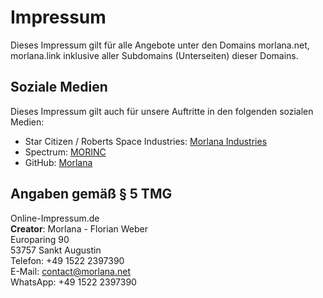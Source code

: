 # Impressum

Dieses Impressum gilt für alle Angebote unter den Domains morlana.net, morlana.link inklusive aller Subdomains (Unterseiten) dieser Domains.

## Soziale Medien

Dieses Impressum gilt auch für unsere Auftritte in den folgenden sozialen Medien:

- Star Citizen / Roberts Space Industries: [Morlana Industries](https://robertsspaceindustries.com/orgs/MORINC)
- Spectrum: [MORINC](https://robertsspaceindustries.com/spectrum/community/MORINC)
- GitHub: [Morlana](https://github.com/Morlana)

## Angaben gemäß § 5 TMG

Online-Impressum.de <br>
**Creator**: Morlana - Florian Weber <br>
Europaring 90 <br>
53757 Sankt Augustin <br>
Telefon: +49 1522 2397390 <br>
E-Mail: contact@morlana.net <br>
WhatsApp: +49 1522 2397390
